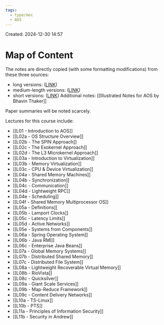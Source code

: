 ```yaml
---
tags:
  - type/moc
  - AOS
---
```

Created: 2024-12-30 14:57
# Map of Content

The notes are directly copied (with some formatting modifications) from these three sources:
- long versions: ([LINK](https://github.com/audrey617/CS6210-Advanced-Operating-Systems-Notes))
- medium-length versions: ([LINK](https://andrewrepp.com/omscs_classes/AOS))
- short versions: ([LINK](https://github.com/mohamedameen93/CS-6210-Advanced-Operating-Systems-Notes))
Additional notes: [[Illustrated Notes for AOS by Bhavin Thaker]]

Paper summaries will be noted scarcely.

Lectures for this course include:
- [[L01 - Introduction to AOS]]
- [[L02a - OS Structure Overview]]
- [[L02b - The SPIN Approach]]
- [[L02c - The Exokernel Approach]]
- [[L02d - The L3 Microkernel Approach]]
- [[L03a - Introduction to Virtualization]]
- [[L03b - Memory Virtualization]]
- [[L03c - CPU & Device Virtualization]]
- [[L04a - Shared Memory Machines]]
- [[L04b - Synchronization]]
- [[L04c - Communication]]
- [[L04d - Lightweight RPC]]
- [[L04e - Scheduling]]
- [[L04f - Shared Memory Multiprocessor OS]]
- [[L05a - Definitions]]
- [[L05b - Lamport Clocks]]
- [[L05c - Latency Limits]]
- [[L05d - Active Networks]]
- [[L05e - Systems from Components]]
- [[L06a - Spring Operating System]]
- [[L06b - Java RMI]]
- [[L06c - Enterprise Java Beans]]
- [[L07a - Global Memory Systems]]
- [[L07b - Distributed Shared Memory]]
- [[L07c - Distributed File System]]
- [[L08a - Lightweight Recoverable Virtual Memory]]
- [[L08b - RioVista]]
- [[L08c - Quicksilver]]
- [[L09a - Giant Scale Services]]
- [[L09b - Map-Reduce Framework]]
- [[L09c - Content Delivery Networks]]
- [[L10a - TS-Linux]]
- [[L10b - PTS]]
- [[L11a - Principles of Information Security]]
- [[L11b - Security in Andrew]]
